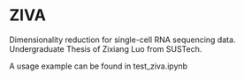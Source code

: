 # ZIVA

Dimensionality reduction for single-cell RNA sequencing data.
Undergraduate Thesis of Zixiang Luo from SUSTech.

A usage example can be found in test_ziva.ipynb
